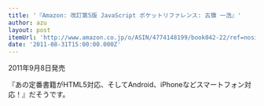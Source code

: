 ```yaml
---
title: '『Amazon: 改訂第5版 JavaScript ポケットリファレンス: 古籏 一浩』'
author: azu
layout: post
itemUrl: 'http://www.amazon.co.jp/o/ASIN/4774148199/book042-22/ref=nosim'
date: '2011-08-31T15:00:00.000Z'
---
```

2011年9月8日発売

『あの定番書籍がHTML5対応、そしてAndroid、iPhoneなどスマートフォン対応！』だそうです。
